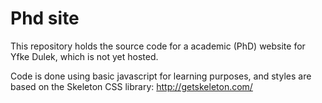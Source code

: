 # Phd site

This repository holds the source code for a academic (PhD) website for Yfke Dulek, which is not yet hosted.

Code is done using basic javascript for learning purposes, and styles are based on the Skeleton CSS library: http://getskeleton.com/

